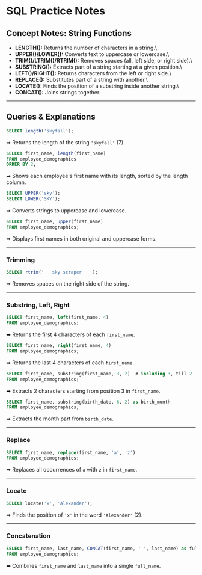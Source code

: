 # SQL Practice Notes

## Concept Notes: String Functions

-   **LENGTH():** Returns the number of characters in a string.\
-   **UPPER()/LOWER():** Converts text to uppercase or lowercase.\
-   **TRIM()/LTRIM()/RTRIM():** Removes spaces (all, left side, or right
    side).\
-   **SUBSTRING():** Extracts part of a string starting at a given
    position.\
-   **LEFT()/RIGHT():** Returns characters from the left or right side.\
-   **REPLACE():** Substitutes part of a string with another.\
-   **LOCATE():** Finds the position of a substring inside another
    string.\
-   **CONCAT():** Joins strings together.

------------------------------------------------------------------------

## Queries & Explanations

``` sql
SELECT length('skyfall');
```

➡ Returns the length of the string `'skyfall'` (7).

``` sql
SELECT first_name, length(first_name) 
FROM employee_demographics
ORDER BY 2;
```

➡ Shows each employee's first name with its length, sorted by the length
column.

``` sql
SELECT UPPER('sky');
SELECT LOWER('SKY');
```

➡ Converts strings to uppercase and lowercase.

``` sql
SELECT first_name, upper(first_name) 
FROM employee_demographics;
```

➡ Displays first names in both original and uppercase forms.

------------------------------------------------------------------------

### Trimming

``` sql
SELECT rtrim('   sky scraper   ');
```

➡ Removes spaces on the right side of the string.

------------------------------------------------------------------------

### Substring, Left, Right

``` sql
SELECT first_name, left(first_name, 4) 
FROM employee_demographics;
```

➡ Returns the first 4 characters of each `first_name`.

``` sql
SELECT first_name, right(first_name, 4) 
FROM employee_demographics;
```

➡ Returns the last 4 characters of each `first_name`.

``` sql
SELECT first_name, substring(first_name, 3, 2)  # including 3, till 2
FROM employee_demographics;
```

➡ Extracts 2 characters starting from position 3 in `first_name`.

``` sql
SELECT first_name, substring(birth_date, 6, 2) as birth_month 
FROM employee_demographics;
```

➡ Extracts the month part from `birth_date`.

------------------------------------------------------------------------

### Replace

``` sql
SELECT first_name, replace(first_name, 'a', 'z') 
FROM employee_demographics;
```

➡ Replaces all occurrences of `a` with `z` in `first_name`.

------------------------------------------------------------------------

### Locate

``` sql
SELECT locate('x', 'Alexander');
```

➡ Finds the position of `'x'` in the word `'Alexander'` (2).

------------------------------------------------------------------------

### Concatenation

``` sql
SELECT first_name, last_name, CONCAT(first_name, ' ', last_name) as full_name 
FROM employee_demographics;
```

➡ Combines `first_name` and `last_name` into a single `full_name`.
